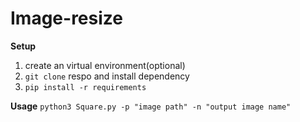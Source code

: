 # Image-resize
**Setup**
1. create an virtual environment(optional)
2. `git clone` respo and install dependency
3. `pip install -r requirements`

**Usage**
`python3 Square.py -p "image path" -n "output image name"`
